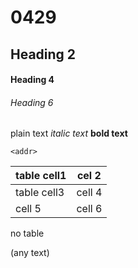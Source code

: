 # 0429

## Heading 2

#### Heading 4

###### Heading 6

plain text
*italic text*
__bold text__

`<addr>`

table cell1 | cel 2
-|-
table cell3 | cell 4
cell 5 | cell 6

no table

(any text)
